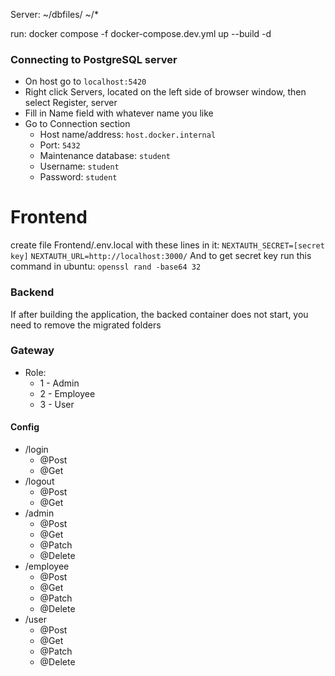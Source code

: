 Server:
~/dbfiles/
~/*

run: docker compose -f docker-compose.dev.yml up --build -d

### Connecting to PostgreSQL server
* On host go to `localhost:5420`
* Right click Servers, located on the left side of browser window, then select Register, server
* Fill in Name field with whatever name you like
* Go to Connection section
  * Host name/address: `host.docker.internal`
  * Port: `5432`
  * Maintenance database: `student`
  * Username: `student`
  * Password: `student`

# Frontend
create file Frontend/.env.local with these lines in it:
`NEXTAUTH_SECRET=[secret key]`
`NEXTAUTH_URL=http://localhost:3000/`
And to get secret key run this command in ubuntu: `openssl rand -base64 32` 

### Backend
If after building the application, the backed container does not start, you need to remove the migrated folders

### Gateway
* Role:
  * 1 - Admin
  * 2 - Employee
  * 3 - User

#### Config
* /login 
  * @Post
  * @Get
* /logout
  * @Post
  * @Get
* /admin
  * @Post
  * @Get
  * @Patch
  * @Delete
* /employee
  * @Post
  * @Get
  * @Patch
  * @Delete
* /user
  * @Post
  * @Get
  * @Patch
  * @Delete